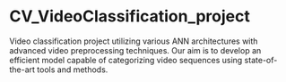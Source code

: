 # CV_VideoClassification_project
Video classification project utilizing various ANN architectures with advanced video preprocessing techniques. Our aim is to develop an efficient model capable of categorizing video sequences using state-of-the-art tools and methods.
